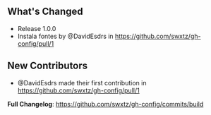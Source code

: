 ## What's Changed
* Release 1.0.0
* Instala fontes by @DavidEsdrs in https://github.com/swxtz/gh-config/pull/1

## New Contributors
* @DavidEsdrs made their first contribution in https://github.com/swxtz/gh-config/pull/1

**Full Changelog**: https://github.com/swxtz/gh-config/commits/build